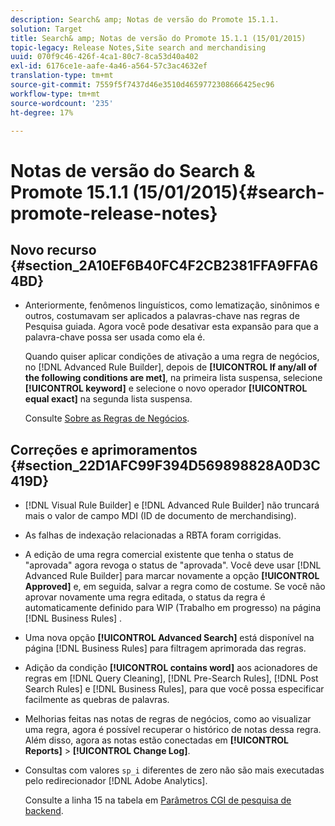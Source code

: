 ```yaml
---
description: Search& amp; Notas de versão do Promote 15.1.1.
solution: Target
title: Search& amp; Notas de versão do Promote 15.1.1 (15/01/2015)
topic-legacy: Release Notes,Site search and merchandising
uuid: 070f9c46-426f-4ca1-80c7-8ca53d40a402
exl-id: 6176ce1e-aafe-4a46-a564-57c3ac4632ef
translation-type: tm+mt
source-git-commit: 7559f5f7437d46e3510d4659772308666425ec96
workflow-type: tm+mt
source-wordcount: '235'
ht-degree: 17%

---
```


# Notas de versão do Search &amp; Promote 15.1.1 (15/01/2015){#search-promote-release-notes}

## Novo recurso {#section_2A10EF6B40FC4F2CB2381FFA9FFA64BD}

* Anteriormente, fenômenos linguísticos, como lematização, sinônimos e outros, costumavam ser aplicados a palavras-chave nas regras de Pesquisa guiada. Agora você pode desativar esta expansão para que a palavra-chave possa ser usada como ela é.

   Quando quiser aplicar condições de ativação a uma regra de negócios, no [!DNL Advanced Rule Builder], depois de **[!UICONTROL If any/all of the following conditions are met]**, na primeira lista suspensa, selecione **[!UICONTROL keyword]** e selecione o novo operador **[!UICONTROL equal exact]** na segunda lista suspensa.

   Consulte [Sobre as Regras de Negócios](../c-about-rules-menu/c-about-business-rules.md#concept_2A93D76216754D3D8412CDEA00BD26BD).

## Correções e aprimoramentos {#section_22D1AFC99F394D569898828A0D3C419D}

* [!DNL Visual Rule Builder] e  [!DNL Advanced Rule Builder] não truncará mais o valor de campo MDI (ID de documento de merchandising).
* As falhas de indexação relacionadas a RBTA foram corrigidas.
* A edição de uma regra comercial existente que tenha o status de &quot;aprovada&quot; agora revoga o status de &quot;aprovada&quot;. Você deve usar [!DNL Advanced Rule Builder] para marcar novamente a opção **[!UICONTROL Approved]** e, em seguida, salvar a regra como de costume. Se você não aprovar novamente uma regra editada, o status da regra é automaticamente definido para WIP (Trabalho em progresso) na página [!DNL Business Rules] .
* Uma nova opção **[!UICONTROL Advanced Search]** está disponível na página [!DNL Business Rules] para filtragem aprimorada das regras.
* Adição da condição **[!UICONTROL contains word]** aos acionadores de regras em [!DNL Query Cleaning], [!DNL Pre-Search Rules], [!DNL Post Search Rules] e [!DNL Business Rules], para que você possa especificar facilmente as quebras de palavras.
* Melhorias feitas nas notas de regras de negócios, como ao visualizar uma regra, agora é possível recuperar o histórico de notas dessa regra. Além disso, agora as notas estão conectadas em **[!UICONTROL Reports]** > **[!UICONTROL Change Log]**.
* Consultas com valores `sp_i` diferentes de zero não são mais executadas pelo redirecionador [!DNL Adobe Analytics].

   Consulte a linha 15 na tabela em [Parâmetros CGI de pesquisa de backend](../c-appendices/c-cgiparameters.md#reference_582E85C3886740C98FE88CA9DF7918E8).
